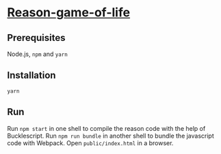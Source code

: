 # [Reason-game-of-life](https://github.com/matthiaskern/reason-game-of-life)

## Prerequisites

Node.js, `npm` and `yarn`

## Installation

```
yarn
```

## Run

Run `npm start` in one shell to compile the reason code with the help of Bucklescript.
Run `npm run bundle` in another shell to bundle the javascript code with Webpack.
Open `public/index.html` in a browser.
